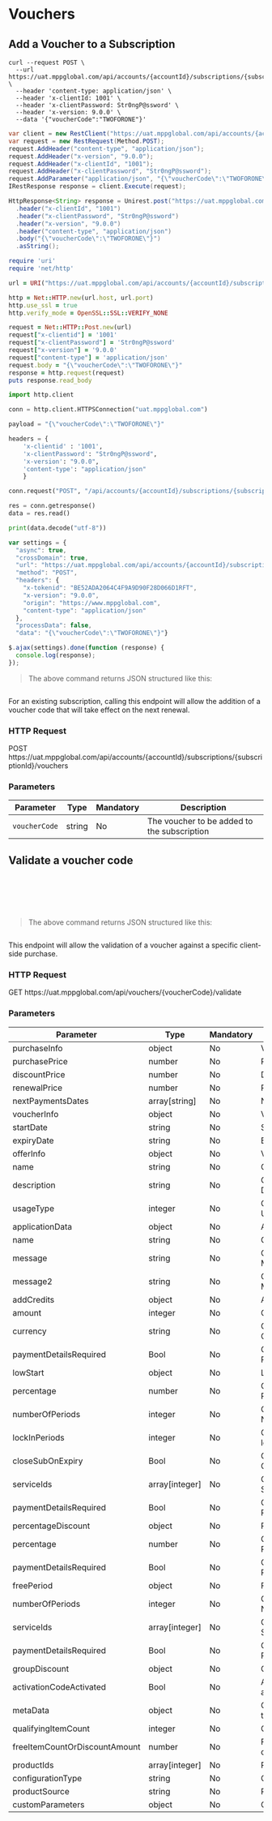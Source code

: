 # Vouchers

## Add a Voucher to a Subscription

```shell
curl --request POST \
  --url https://uat.mppglobal.com/api/accounts/{accountId}/subscriptions/{subscriptionId}/vouchers \
  --header 'content-type: application/json' \
  --header 'x-clientId: 1001' \
  --header 'x-clientPassword: Str0ngP@ssword' \
  --header 'x-version: 9.0.0' \
  --data '{"voucherCode":"TWOFORONE"}'
```

```csharp
var client = new RestClient("https://uat.mppglobal.com/api/accounts/{accountId}/subscriptions/{subscriptionId}/vouchers");
var request = new RestRequest(Method.POST);
request.AddHeader("content-type", "application/json");
request.AddHeader("x-version", "9.0.0");
request.AddHeader("x-clientId", "1001");
request.AddHeader("x-clientPassword", "Str0ngP@ssword");
request.AddParameter("application/json", "{\"voucherCode\":\"TWOFORONE\"}", ParameterType.RequestBody);
IRestResponse response = client.Execute(request);
```

```java
HttpResponse<String> response = Unirest.post("https://uat.mppglobal.com/api/accounts/{accountId}/subscriptions/{subscriptionId}/vouchers")
  .header("x-clientId", "1001")
  .header("x-clientPassword", "Str0ngP@ssword")
  .header("x-version", "9.0.0")
  .header("content-type", "application/json")
  .body("{\"voucherCode\":\"TWOFORONE\"}")
  .asString();
```

```ruby
require 'uri'
require 'net/http'

url = URI("https://uat.mppglobal.com/api/accounts/{accountId}/subscriptions/{subscriptionId}/vouchers")

http = Net::HTTP.new(url.host, url.port)
http.use_ssl = true
http.verify_mode = OpenSSL::SSL::VERIFY_NONE

request = Net::HTTP::Post.new(url)
request["x-clientid"] = '1001'
request["x-clientPassword"] = 'Str0ngP@ssword'
request["x-version"] = '9.0.0'
request["content-type"] = 'application/json'
request.body = "{\"voucherCode\":\"TWOFORONE\"}"
response = http.request(request)
puts response.read_body
```

```python
import http.client

conn = http.client.HTTPSConnection("uat.mppglobal.com")

payload = "{\"voucherCode\":\"TWOFORONE\"}"

headers = {
    'x-clientid' : '1001',
    'x-clientPassword': "Str0ngP@ssword",
    'x-version': "9.0.0",
    'content-type': "application/json"
    }

conn.request("POST", "/api/accounts/{accountId}/subscriptions/{subscriptionId}/vouchers", payload, headers)

res = conn.getresponse()
data = res.read()

print(data.decode("utf-8"))
```

```javascript
var settings = {
  "async": true,
  "crossDomain": true,
  "url": "https://uat.mppglobal.com/api/accounts/{accountId}/subscriptions/{subscriptionId}/vouchers",
  "method": "POST",
  "headers": {
    "x-tokenid": "BE52ADA2064C4F9A9D90F28D066D1RFT",
    "x-version": "9.0.0",
    "origin": "https://www.mppglobal.com",
    "content-type": "application/json"
  },
  "processData": false,
  "data": "{\"voucherCode\":\"TWOFORONE\"}"}

$.ajax(settings).done(function (response) {
  console.log(response);
});
```
> The above command returns JSON structured like this:

```json

```

For an existing subscription, calling this endpoint will allow the addition of a voucher code that will take effect on the next renewal.

### HTTP Request

<div class="endpoint-cont">
<span class="endpoint-verb endpoint-verb-post">POST</span>
<span class="endpoint-path">https://uat.mppglobal.com/api/accounts/{accountId}/subscriptions/{subscriptionId}/vouchers</span>
</div>

### Parameters

Parameter | Type | Mandatory | Description | 
--------- | ------- | ------- | ----------- |
`voucherCode` | string | No | The voucher to be added to the subscription







## Validate a voucher code

```shell

```

```csharp

```

```java

```

```ruby

```

```python

```

```javascript

```

> The above command returns JSON structured like this:

```json

```

This endpoint will allow the validation of a voucher against a specific client-side purchase.

### HTTP Request

<div class="endpoint-cont">
<span class="endpoint-verb endpoint-verb-get">GET</span>
<span class="endpoint-path">https://uat.mppglobal.com/api/vouchers/{voucherCode}/validate</span>
</div>

### Parameters

Parameter | Type | Mandatory | Description | 
--------- | ------- | ------- | ----------- |
purchaseInfo | object | No | Voucher purchase info
purchasePrice | number | No | Purchase price
discountPrice | number | No | Discount price
renewalPrice | number | No | Renewal price
nextPaymentsDates | array[string] | No | Next payments dates
voucherInfo | object | No | Voucher info
startDate | string | No | Start date
expiryDate | string | No | Expiry date
offerInfo | object | No | Voucher offer info
name | string | No | Gets or sets the Name
description | string | No | Gets or sets the Description
usageType | integer | No | Gets or sets the UsageType
applicationData | object | No | Application data
name | string | No | Gets or sets the Name
message | string | No | Gets or sets the Message
message2 | string | No | Gets or sets the Message2
addCredits | object | No | Add credits
amount | integer | No | Gets or sets the Amount
currency | string | No | Gets or sets the Currency
paymentDetailsRequired | Bool | No | Gets or sets the PaymentDetailsRequired
lowStart | object | No | Low start
percentage | number | No | Gets or sets the Percentage
numberOfPeriods | integer | No | Gets or sets the NumberOfPeriods
lockInPeriods | integer | No | Gets or sets the lockInPeriods
closeSubOnExpiry | Bool | No | Gets or sets the CloseSubOnExpiry
serviceIds | array[integer] | No | Gets or sets the ServiceIds
paymentDetailsRequired | Bool | No | Gets or sets the PaymentDetailsRequired
percentageDiscount | object | No | Percentage discount
percentage | number | No | Gets or sets the Percentage
paymentDetailsRequired | Bool | No | Gets or sets the PaymentDetailsRequired
freePeriod | object | No | Free period
numberOfPeriods | integer | No | Gets or sets the NumberOfPeriods
serviceIds | array[integer] | No | Gets or sets the ServiceIds
paymentDetailsRequired | Bool | No | Gets or sets the PaymentDetailsRequired
groupDiscount | object | No | Group discount
activationCodeActivated | Bool | No | Activation code activated
metaData | object | No | Group discount offer type
qualifyingItemCount | integer | No | Qualifying item count
freeItemCountOrDiscountAmount | number | No | Free item count or discount amount
productIds | array[integer] | No | Product ids
configurationType | string | No | Configuration type
productSource | string | No | Product source
customParameters | object | No | Custom parameters
